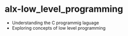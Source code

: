 # alx-low_level_programming

- Understanding the C programmig laguage
- Exploring concepts of low level programming

